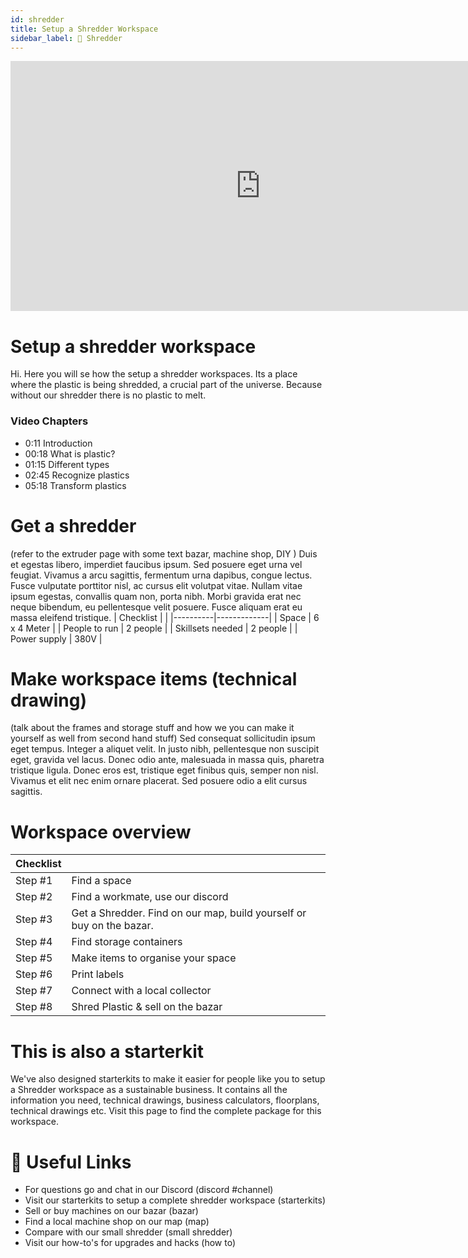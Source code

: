 ```yaml
---
id: shredder
title: Setup a Shredder Workspace
sidebar_label: 🚫 Shredder
---
```

<div class="videocontainer">
  <iframe width="800" height="400" src="https://www.youtube.com/embed/NpEaa2P7qZI" frameborder="0" allow="accelerometer; autoplay; encrypted-media; gyroscope; picture-in-picture" allowfullscreen></iframe>
</div>

<style>
:root {
  --highlight: #37b4a3;
  --hover: #37b4a3;
}
</style>

<div class="videoChapters">
<div class="videoChaptersMain">

# Setup a shredder workspace
Hi. Here you will se how the setup a shredder workspaces. Its a place where the plastic is being shredded, a crucial part of the universe. Because without our shredder there is no plastic to melt.



</div>
<div class="videoChaptersSidebar">

### Video Chapters

- 0:11 Introduction
- 00:18 What is plastic?
- 01:15 Different types
- 02:45 Recognize plastics
- 05:18 Transform plastics


</div>
</div>

# Get a shredder
(refer to the extruder page with some text bazar, machine shop, DIY ) Duis et egestas libero, imperdiet faucibus ipsum. Sed posuere eget urna vel feugiat. Vivamus a arcu sagittis, fermentum urna dapibus, congue lectus. Fusce vulputate porttitor nisl, ac cursus elit volutpat vitae. Nullam vitae ipsum egestas, convallis quam non, porta nibh. Morbi gravida erat nec neque bibendum, eu pellentesque velit posuere. Fusce aliquam erat eu massa eleifend tristique.
| Checklist   |        |
|----------|-------------|
| Space | 6 x 4 Meter |
| People to run | 2 people |
| Skillsets needed | 2 people |
| Power supply | 380V |


# Make workspace items (technical drawing)
(talk about the frames and storage stuff and how we you can make it yourself as well from second hand stuff) Sed consequat sollicitudin ipsum eget tempus. Integer a aliquet velit. In justo nibh, pellentesque non suscipit eget, gravida vel lacus. Donec odio ante, malesuada in massa quis, pharetra tristique ligula. Donec eros est, tristique eget finibus quis, semper non nisl. Vivamus et elit nec enim ornare placerat. Sed posuere odio a elit cursus sagittis.

# Workspace overview

| Checklist   |        |
|----------|-------------|
| Step #1 | Find a space |
| Step #2 | Find a workmate, use our discord   |
| Step #3 | Get a Shredder. Find on our map, build yourself or buy on the bazar. |
| Step #4 | Find storage containers|
| Step #5 | Make items to organise your space |
| Step #6 | Print labels |
| Step #7 | Connect with a local collector |
| Step #8 | Shred Plastic & sell on the bazar |


# This is also a starterkit
We've also designed starterkits to make it easier for people like you to setup a Shredder workspace as a sustainable business. It contains all the information you need, technical drawings, business calculators, floorplans, technical drawings etc. Visit this page to find the complete package for this workspace.


# 💫 Useful Links

- For questions go and chat in our Discord (discord #channel)
- Visit our starterkits to setup a complete shredder workspace (starterkits)
- Sell or buy machines on our bazar (bazar)
- Find a local machine shop on our map (map)
- Compare with our small shredder (small shredder)
- Visit our how-to's for upgrades and hacks (how to)
